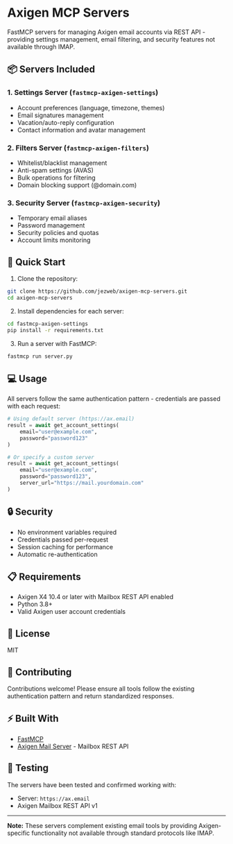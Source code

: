 # Axigen MCP Servers

FastMCP servers for managing Axigen email accounts via REST API - providing settings management, email filtering, and security features not available through IMAP.

## 📦 Servers Included

### 1. Settings Server (`fastmcp-axigen-settings`)
- Account preferences (language, timezone, themes)
- Email signatures management
- Vacation/auto-reply configuration
- Contact information and avatar management

### 2. Filters Server (`fastmcp-axigen-filters`)
- Whitelist/blacklist management
- Anti-spam settings (AVAS)
- Bulk operations for filtering
- Domain blocking support (@domain.com)

### 3. Security Server (`fastmcp-axigen-security`)
- Temporary email aliases
- Password management
- Security policies and quotas
- Account limits monitoring

## 🚀 Quick Start

1. Clone the repository:
```bash
git clone https://github.com/jezweb/axigen-mcp-servers.git
cd axigen-mcp-servers
```

2. Install dependencies for each server:
```bash
cd fastmcp-axigen-settings
pip install -r requirements.txt
```

3. Run a server with FastMCP:
```bash
fastmcp run server.py
```

## 💻 Usage

All servers follow the same authentication pattern - credentials are passed with each request:

```python
# Using default server (https://ax.email)
result = await get_account_settings(
    email="user@example.com",
    password="password123"
)

# Or specify a custom server
result = await get_account_settings(
    email="user@example.com",
    password="password123",
    server_url="https://mail.yourdomain.com"
)
```

## 🔒 Security

- No environment variables required
- Credentials passed per-request
- Session caching for performance
- Automatic re-authentication

## 📋 Requirements

- Axigen X4 10.4 or later with Mailbox REST API enabled
- Python 3.8+
- Valid Axigen user account credentials

## 📄 License

MIT

## 🤝 Contributing

Contributions welcome! Please ensure all tools follow the existing authentication pattern and return standardized responses.

## ⚡ Built With

- [FastMCP](https://github.com/jlowin/fastmcp)
- [Axigen Mail Server](https://www.axigen.com) - Mailbox REST API

## 🧪 Testing

The servers have been tested and confirmed working with:
- Server: `https://ax.email`
- Axigen Mailbox REST API v1

---

**Note:** These servers complement existing email tools by providing Axigen-specific functionality not available through standard protocols like IMAP.